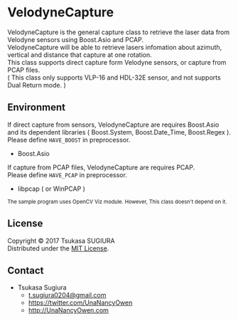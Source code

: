 VelodyneCapture
===============

VelodyneCapture is the general capture class to retrieve the laser data from Velodyne sensors using Boost.Asio and PCAP.  
VelodyneCapture will be able to retrieve lasers infomation about azimuth, vertical and distance that capture at one rotation.  
This class supports direct capture form Velodyne sensors, or capture from PCAP files.  
( This class only supports VLP-16 and HDL-32E sensor, and not supports Dual Return mode. )  


Environment
-----------
If direct capture from sensors, VelodyneCapture are requires Boost.Asio and its dependent libraries ( Boost.System, Boost.Date_Time, Boost.Regex ).  
Please define <code>HAVE_BOOST</code> in preprocessor.  
* Boost.Asio  

If capture from PCAP files, VelodyneCapture are requires PCAP.  
Please define <code>HAVE_PCAP</code> in preprocessor.  
* libpcap ( or WinPCAP )  

<sup>The sample program uses OpenCV Viz module. However, This class doesn't depend on it.<sup>  


License
-------
Copyright &copy; 2017 Tsukasa SUGIURA  
Distributed under the [MIT License](http://www.opensource.org/licenses/mit-license.php "MIT License | Open Source Initiative").  


Contact
-------
* Tsukasa Sugiura
    * <t.sugiura0204@gmail.com>
    * <https://twitter.com/UnaNancyOwen>
    * <http://UnaNancyOwen.com>